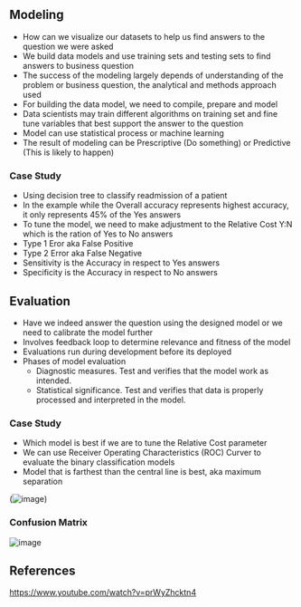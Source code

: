 ## Modeling
- How can we visualize our datasets to help us find answers to the question we were asked
- We build data models and use training sets and testing sets to find answers to business question
- The success of the modeling largely depends of understanding of the problem or business question, the analytical and methods approach used
- For building the data model, we need to compile, prepare and model
- Data scientists may train different algorithms on training set and fine tune variables that best support the answer to the question
- Model can use statistical process or machine learning
- The result of modeling can be Prescriptive (Do something) or Predictive (This is likely to happen)

### Case Study
- Using decision tree to classify readmission of a patient
- In the example while the Overall accuracy represents highest accuracy, it only represents 45% of the Yes answers
- To tune the model, we need to make adjustment to the Relative Cost Y:N which is the ration of Yes to No answers
- Type 1 Eror aka False Positive
- Type 2 Error aka False Negative
- Sensitivity is the Accuracy in respect to Yes answers
- Specificity is the Accuracy in respect to No answers

## Evaluation
- Have we indeed answer the question using the designed model or we need to calibrate the model further
- Involves feedback loop to determine relevance and fitness of the model
- Evaluations run during development before its deployed
- Phases of model evaluation
  - Diagnostic measures. Test and verifies that the model work as intended.
  - Statistical significance. Test and verifies that data is properly processed and interpreted in the model.
 
### Case Study
- Which model is best if we are to tune the Relative Cost parameter
- We can use Receiver Operating Characteristics (ROC) Curver to evaluate the binary classification models
- Model that is farthest than the central line is best, aka maximum separation
 
(![image](https://i0.wp.com/sefiks.com/wp-content/uploads/2020/12/roc-curve-original.png?ssl=1))

### Confusion Matrix
![image](https://github.com/rdagumampan/datascience-methodology-and-practice/assets/5895952/48d65101-9ca9-4b14-958c-bc5989e92eb7)
  
## References
https://www.youtube.com/watch?v=prWyZhcktn4
